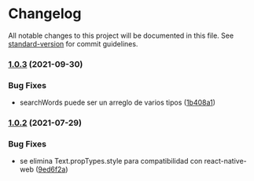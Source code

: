 # Changelog

All notable changes to this project will be documented in this file. See [standard-version](https://github.com/conventional-changelog/standard-version) for commit guidelines.

### [1.0.3](http://bitbucket.bch.bancodechile.cl:7990/projects/INVA/repos/react-native-highlight-words/compare/commits?targetBranch=refs%2Ftags%2Fv1.0.2&sourceBranch=refs%2Ftags%2Fv1.0.3&targetRepoId=5999) (2021-09-30)


### Bug Fixes

* searchWords puede ser un arreglo de varios tipos ([1b408a1](http://bitbucket.bch.bancodechile.cl:7990/projects/INVA/repos/react-native-highlight-words/commits/1b408a1934de02d31908ede91dfab462d797807f))

### [1.0.2](http://bitbucket.bch.bancodechile.cl:7990/projects/INVA/repos/react-native-highlight-words/compare/commits?targetBranch=refs%2Ftags%2Fv1.0.1&sourceBranch=refs%2Ftags%2Fv1.0.2&targetRepoId=5999) (2021-07-29)


### Bug Fixes

* se elimina Text.propTypes.style para compatibilidad con react-native-web ([9ed6f2a](http://bitbucket.bch.bancodechile.cl:7990/projects/INVA/repos/react-native-highlight-words/commits/9ed6f2addeed77016f191adc17b05cd88f334481))
